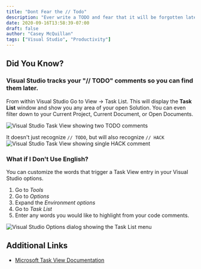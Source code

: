 ```yaml
---
title: "Dont Fear the // Todo"
description: "Ever write a TODO and fear that it will be forgotten later? Use the Visual Studio Task List to keep track of work in progress."
date: 2020-09-16T13:58:39-07:00
draft: false
author: "Casey McQuillan"
tags: ["Visual Studio", "Productivity"]
---
```


## Did You Know?

### Visual Studio tracks your "// TODO" comments so you can find them later.

From within Visual Studio Go to View -> Task List. This will display the **Task List** window and show you any area of your open Solution. You can even filter down to your Current Project, Current Document, or Open Documents.

![Visual Studio Task View showing two TODO comments](https://quill-static.sfo2.digitaloceanspaces.com/images/tips/visual_studio_task_view.PNG)

It doesn't just recognize `// TODO`, but will also recognize `// HACK`
![Visual Studio Task View showing single HACK comment](https://quill-static.sfo2.digitaloceanspaces.com/images/tips/visual_studio_task_view_hack.PNG)

### What if I Don't Use English?

You can customize the words that trigger a Task View entry in your Visual Studio options. 

1. Go to *Tools*
2. Go to *Options*
3. Expand the *Environment options*
4. Go to *Task List*
5. Enter any words you would like to highlight from your code comments.

![Visual Studio Options dialog showing the Task List menu](https://quill-static.sfo2.digitaloceanspaces.com/images/tips/visual_studio_task_list_options.PNG)

## Additional Links

* [Microsoft Task View Documentation](https://docs.microsoft.com/en-us/visualstudio/ide/using-the-task-list?view=vs-2019)